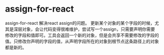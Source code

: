 # assign-for-react
assign-for-react
解决react assign的问题。
更新某个对象的某个字段的时候，尤其是深层对象，会让代码变得很难维护，尝试写一个assign，只需要声明你需要修改的字段和值即可。工具会返回一个新的对象，但是会共享不需要修改的字段的值。只修改你声明的字段的值，从声明字段所在的对象到根节点这条路径上的对象都是新的。